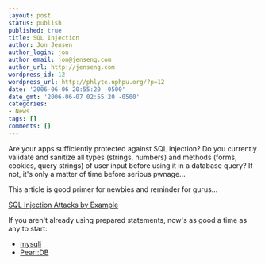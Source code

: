 ```yaml
---
layout: post
status: publish
published: true
title: SQL Injection
author: Jon Jensen
author_login: jon
author_email: jon@jenseng.com
author_url: http://jenseng.com
wordpress_id: 12
wordpress_url: http://phlyte.uphpu.org/?p=12
date: '2006-06-06 20:55:20 -0500'
date_gmt: '2006-06-07 02:55:20 -0500'
categories:
- News
tags: []
comments: []
---
```

<p>Are your apps sufficiently protected against SQL injection? Do you currently validate and sanitize all types (strings, numbers) and methods (forms, cookies, query strings) of user input before using it in a database query? If not, it's only a matter of time before serious pwnage...</p>
<p>This article is good primer for newbies and reminder for gurus...</p>
<p><a href="http://www.unixwiz.net/techtips/sql-injection.html"> SQL Injection Attacks by Example</a></p>
<p>If you aren't already using prepared statements, now's as good a time as any to start:</p>
<ul>
<li><a href="http://www.php.net/mysqli">mysqli</a></li>
<li><a href="http://pear.php.net/package/DB">Pear::DB</a></li>
</ul>
